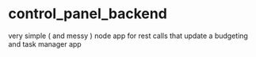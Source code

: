 # control_panel_backend
very simple ( and messy ) node app for rest calls that update a budgeting and task manager app
